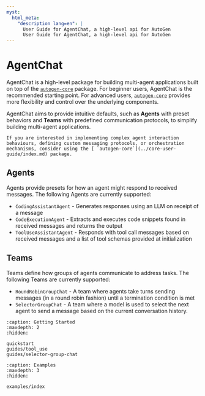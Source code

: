 ```yaml
---
myst:
  html_meta:
    "description lang=en": |
      User Guide for AgentChat, a high-level api for AutoGen
      User Guide for AgentChat, a high-level api for AutoGen
---
```


# AgentChat

AgentChat is a high-level package for building multi-agent applications built on top of the [ `autogen-core`](../core-user-guide/index.md) package. For beginner users, AgentChat is the recommended starting point. For advanced users, [ `autogen-core`](../core-user-guide/index.md) provides more flexibility and control over the underlying components.

AgentChat aims to provide intuitive defaults, such as **Agents** with preset behaviors and **Teams** with predefined communication protocols, to simplify building multi-agent applications.

```{tip}
If you are interested in implementing complex agent interaction behaviours, defining custom messaging protocols, or orchestration mechanisms, consider using the [ `autogen-core`](../core-user-guide/index.md) package.

```

## Agents

Agents provide presets for how an agent might respond to received messages. The following Agents are currently supported:

- `CodingAssistantAgent` - Generates responses using an LLM on receipt of a message
- `CodeExecutionAgent` - Extracts and executes code snippets found in received messages and returns the output
- `ToolUseAssistantAgent` - Responds with tool call messages based on received messages and a list of tool schemas provided at initialization

## Teams

Teams define how groups of agents communicate to address tasks. The following Teams are currently supported:

- `RoundRobinGroupChat` - A team where agents take turns sending messages (in a round robin fashion) until a termination condition is met
- `SelectorGroupChat` - A team where a model is used to select the next agent to send a message based on the current conversation history.

```{toctree}
:caption: Getting Started
:maxdepth: 2
:hidden:

quickstart
guides/tool_use
guides/selector-group-chat

```

```{toctree}
:caption: Examples
:maxdepth: 3
:hidden:

examples/index
```
